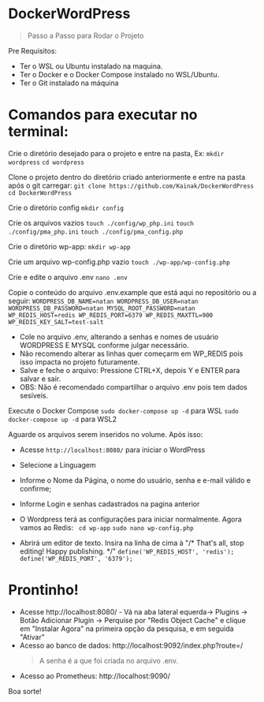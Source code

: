 # DockerWordPress


> Passo a Passo para Rodar o Projeto

Pre Requisitos: 
  - Ter o WSL ou Ubuntu instalado na maquina.
  - Ter o Docker e o Docker Compose instalado no WSL/Ubuntu.
  - Ter o Git instalado na máquina

# Comandos para executar no terminal:

Crie o diretório desejado para o projeto e entre na pasta, Ex:
`mkdir wordpress`
`cd wordpress`

Clone o projeto dentro do diretório criado anteriormente e entre na pasta após o git carregar:
`git clone https://github.com/Kainak/DockerWordPress`
`cd DockerWordPress`

Crie o diretório config
`mkdir config`

Crie os arquivos vazios
`touch ./config/wp_php.ini`
`touch ./config/pma_php.ini`
`touch ./config/pma_config.php`

Crie o diretório wp-app:
`mkdir wp-app`

Crie um arquivo wp-config.php vazio
`touch ./wp-app/wp-config.php`

Crie e edite o arquivo .env
`nano .env`

Copie o conteúdo do arquivo .env.example que está aqui no repositório ou a seguir:
`WORDPRESS_DB_NAME=natan
WORDPRESS_DB_USER=natan
WORDPRESS_DB_PASSWORD=natan
MYSQL_ROOT_PASSWORD=natan
WP_REDIS_HOST=redis
WP_REDIS_PORT=6379
WP_REDIS_MAXTTL=900
WP_REDIS_KEY_SALT=test-salt`

- Cole no arquivo .env, alterando a senhas e nomes de usuário WORDPRESS E MYSQL conforme julgar necessário.
- Não recomendo alterar as linhas quer começarm em WP_REDIS pois isso impacta no projeto futuramente.
- Salve e feche o arquivo: Pressione CTRL+X, depois Y e ENTER para salvar e sair.
- OBS: Não é recomendado compartilhar o arquivo .env pois tem dados sesíveis.

Execute o Docker Compose
`sudo docker-compose up -d` para WSL
`sudo docker-compose up -d` para WSL2

Aguarde os arquivos serem inseridos no volume. Após isso:
- Acesse `http://localhost:8080/` para iniciar o WordPress
- Selecione a Linguagem
- Informe o Nome da Página, o nome do usuário, senha e e-mail válido e confirme;
- Informe Login e senhas cadastrados na pagina anterior

- O Wordpress terá as configurações para iniciar normalmente. Agora vamos ao Redis:
  ` cd wp-app`
  `sudo nano wp-config.php`
- Abrirá um editor de texto. Insira na linha de cima à "/* That's all, stop editing! Happy publishing. */"
`define('WP_REDIS_HOST', 'redis');
define('WP_REDIS_PORT', '6379');`

# Prontinho!

- Acesse http://localhost:8080/ - Vá na aba lateral equerda-> Plugins -> Botão Adicionar Plugin -> Perquise por "Redis Object Cache" e clique em "Instalar Agora" na primeira opção da pesquisa, e em seguida "Ativar"
- Acesso ao banco de dados: http://localhost:9092/index.php?route=/
  > A senha é a que foi criada no arquivo .env.
- Acesso ao Prometheus: http://localhost:9090/

Boa sorte!

